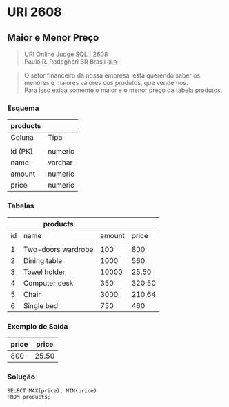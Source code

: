 # URI 2608

## Maior e Menor Preço

>URI Online Judge SQL | 2608  
>Paulo R. Rodegheri BR Brasil :brazil:  

>O setor financeiro da nossa empresa, está querendo saber os menores e maiores valores dos produtos, que vendemos.  
Para isso exiba somente o maior e o menor preço da tabela produtos.

### Esquema

| products |         |
| -------- | ------- |
| Coluna   | Tipo    |
|          |         |
| id (PK)  | numeric |
| name     | varchar |
| amount   | numeric |
| price    | numeric |

### Tabelas

|     | products           |        |        |
| --- | ------------------ | ------ | ------ |
| id  | name               | amount | price  |
|     |                    |        |        |
| 1   | Two-doors wardrobe | 100    | 800    |
| 2   | Dining table       | 1000   | 560    |
| 3   | Towel holder       | 10000  | 25.50  |
| 4   | Computer desk      | 350    | 320.50 |
| 5   | Chair              | 3000   | 210.64 |
| 6   | Single bed         | 750    | 460    |

### Exemplo de Saída

| price | price |
| ----- | ----- |
| 800   | 25.50 |

### Solução

```"
SELECT MAX(price), MIN(price)
FROM products;
```
